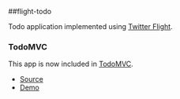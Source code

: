 ##flight-todo


Todo application implemented using [Twitter Flight](http://twitter.github.com/flight/).

### TodoMVC

This app is now included in [TodoMVC](http://addyosmani.github.com/todomvc/).

* [Source](https://github.com/addyosmani/todomvc/tree/gh-pages/dependency-examples/flight)
* [Demo](http://todomvc.com/dependency-examples/flight/)

